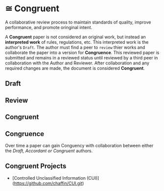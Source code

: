 # &cong; Congruent
A collaborative review process to maintain standards of quality, improve performance, and promote oringinal intent.

A **Congruent** paper is not considered an original work, but instead an **interpreted work** of rules, regulations, etc. This interpreted work is the author's `Draft`. The author must find a peer to `review` thier works and collaborate the paper into a version for **Congruence**. This reviewed paper is submitted and remains in a reviewed status until reviewed by a third peer in collaboration with the Author and Reviewer. After collaboration and any required changes are made, the document is considered **Congruent**. 

## Draft


## Review


## Congruent


## Congruence
Over time a paper can gain Conguency with collaboration between either the *Draft, Accordant or Congruent* authors.

## Congruent Projects

* [Controlled Unclassified Information (CUI)] (https://github.com/chaffin/CUI.git)
